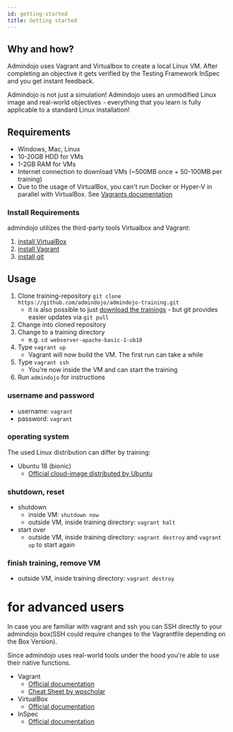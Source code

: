 ```yaml
---
id: getting-started
title: Getting started
---
```


## Why and how?

Admindojo uses Vagrant and Virtualbox to create a local Linux VM.
After completing an objective it gets verified by the Testing Framework InSpec and you get instant feedback.

Admindojo is not just a simulation! Admindojo uses an unmodified Linux image and real-world objectives - everything that you learn is fully applicable to a standard Linux installation! 

## Requirements
- Windows, Mac, Linux
- 10-20GB HDD for VMs
- 1-2GB RAM for VMs
- Internet connection to download VMs (~500MB once + 50-100MB per training)
- Due to the usage of VirtualBox, you can't run Docker or Hyper-V in parallel with VirtualBox. See [Vagrants documentation](https://www.vagrantup.com/docs/installation/)

### Install Requirements
admindojo utilizes the third-party tools Virtualbox and Vagrant: 

1. [install VirtualBox](https://www.virtualbox.org/)
2. [install Vagrant](https://www.vagrantup.com/downloads.html)
3. [install git](https://git-scm.com/downloads) 
    
## Usage

1. Clone training-repository `git clone https://github.com/admindojo/admindojo-training.git`
    - it is also possible to just [download the trainings](https://github.com/admindojo/admindojo-training/archive/master.zip) - but git provides easier updates via `git pull` 
2. Change into cloned repository
3. Change to a training directory
    - e.g. `cd webserver-apache-basic-1-ub18`
4. Type `vagrant up`
    - Vagrant will now build the VM. The first run can take a while 
5. Type `vagrant ssh`
    - You're now inside the VM and can start the training
6. Run `admindojo` for instructions


### username and password
- username: `vagrant`
- password: `vagrant`

### operating system
The used Linux distribution can differ by training:
- Ubuntu 18 (bionic)
    - [Official cloud-image distributed by Ubuntu](https://app.vagrantup.com/ubuntu/boxes/bionic64)
    
### shutdown, reset
- shutdown
    - inside VM: `shutdown now`
    - outside VM, inside training directory: `vagrant halt`
- start over
    - outside VM, inside training directory: `vagrant destroy` and `vagrant up` to start again
    
### finish training, remove VM
- outside VM, inside training directory: `vagrant destroy`

# for advanced users

In case you are familiar with vagrant and ssh you can SSH directly to your admindojo box(SSH could require changes to the Vagrantfile depending on the Box Version).

Since admindojo uses real-world tools under the hood you're able to use their native functions.

- Vagrant 
    - [Official documentation](https://www.vagrantup.com/docs/cli/)
    - [Cheat Sheet by wpscholar](https://gist.github.com/wpscholar/a49594e2e2b918f4d0c4)
- VirtualBox
    - [Official documentation](https://www.virtualbox.org/wiki/End-user_documentation)
- InSpec 
    - [Official documentation](https://www.inspec.io/docs/reference/cli/)